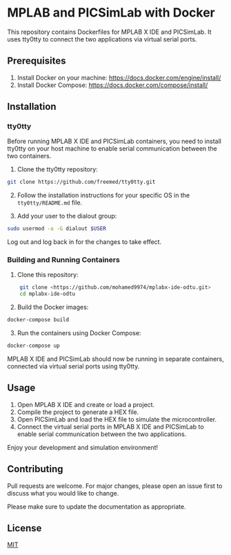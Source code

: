 # MPLAB and PICSimLab with Docker

This repository contains Dockerfiles for MPLAB X IDE and PICSimLab. It uses tty0tty to connect the two applications via virtual serial ports.

## Prerequisites

1. Install Docker on your machine: https://docs.docker.com/engine/install/
2. Install Docker Compose: https://docs.docker.com/compose/install/

## Installation

### tty0tty

Before running MPLAB X IDE and PICSimLab containers, you need to install tty0tty on your host machine to enable serial communication between the two containers.

1. Clone the tty0tty repository:

```bash 
git clone https://github.com/freemed/tty0tty.git
```

2. Follow the installation instructions for your specific OS in the `tty0tty/README.md` file.

3. Add your user to the dialout group:

```bash 
sudo usermod -a -G dialout $USER
```


Log out and log back in for the changes to take effect.

### Building and Running Containers

1. Clone this repository:

```bash
    git clone <https://github.com/mohamed9974/mplabx-ide-odtu.git>
    cd mplabx-ide-odtu
```

2. Build the Docker images:

```bash 
docker-compose build
```

3. Run the containers using Docker Compose:

```bash
docker-compose up
```

MPLAB X IDE and PICSimLab should now be running in separate containers, connected via virtual serial ports using tty0tty.

## Usage

1. Open MPLAB X IDE and create or load a project.
2. Compile the project to generate a HEX file.
3. Open PICSimLab and load the HEX file to simulate the microcontroller.
4. Connect the virtual serial ports in MPLAB X IDE and PICSimLab to enable serial communication between the two applications.

Enjoy your development and simulation environment!

## Contributing

Pull requests are welcome. For major changes, please open an issue first to discuss what you would like to change.

Please make sure to update the documentation as appropriate.

## License

[MIT](https://choosealicense.com/licenses/mit/)

